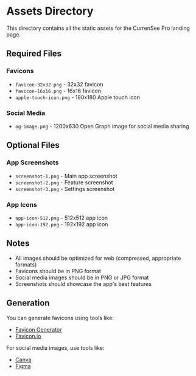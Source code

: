# Assets Directory

This directory contains all the static assets for the CurrenSee Pro landing page.

## Required Files

### Favicons
- `favicon-32x32.png` - 32x32 favicon
- `favicon-16x16.png` - 16x16 favicon  
- `apple-touch-icon.png` - 180x180 Apple touch icon

### Social Media
- `og-image.png` - 1200x630 Open Graph image for social media sharing

## Optional Files

### App Screenshots
- `screenshot-1.png` - Main app screenshot
- `screenshot-2.png` - Feature screenshot
- `screenshot-3.png` - Settings screenshot

### App Icons
- `app-icon-512.png` - 512x512 app icon
- `app-icon-192.png` - 192x192 app icon

## Notes

- All images should be optimized for web (compressed, appropriate formats)
- Favicons should be in PNG format
- Social media images should be in PNG or JPG format
- Screenshots should showcase the app's best features

## Generation

You can generate favicons using tools like:
- [Favicon Generator](https://realfavicongenerator.net/)
- [Favicon.io](https://favicon.io/)

For social media images, use tools like:
- [Canva](https://canva.com/)
- [Figma](https://figma.com/)
